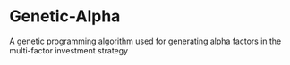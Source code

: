 # Genetic-Alpha
A genetic programming algorithm used for generating alpha factors in the multi-factor investment strategy 
